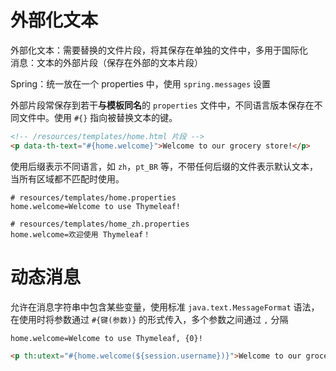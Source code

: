 # 外部化文本

外部化文本：需要替换的文件片段，将其保存在单独的文件中，多用于国际化  
消息：文本的外部片段（保存在外部的文本片段）

Spring：统一放在一个 properties 中，使用 `spring.messages` 设置

外部片段常保存到若干**与模板同名**的 `properties` 文件中，不同语言版本保存在不同文件中。使用 `#{}` 指向被替换文本的键。

```html
<!-- /resources/templates/home.html 片段 -->
<p data-th-text="#{home.welcome}">Welcome to our grocery store!</p>
```

使用后缀表示不同语言，如 `zh`，`pt_BR` 等，不带任何后缀的文件表示默认文本，当所有区域都不匹配时使用。

```properties
# resources/templates/home.properties
home.welcome=Welcome to use Thymeleaf!
```

```properties
# resources/templates/home_zh.properties
home.welcome=欢迎使用 Thymeleaf！
```

# 动态消息

允许在消息字符串中包含某些变量，使用标准 `java.text.MessageFormat` 语法，在使用时将参数通过 `#{键(参数)}` 的形式传入，多个参数之间通过 `,` 分隔

```properties
home.welcome=Welcome to use Thymeleaf, {0}!
```

```html
<p th:utext="#{home.welcome(${session.username})}">Welcome to our grocery store!</p>
```

‍
